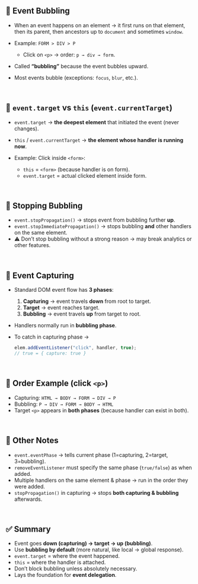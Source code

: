 

## 🔹 Event Bubbling

* When an event happens on an element → it first runs on that element, then its parent, then ancestors up to `document` and sometimes `window`.
* Example: `FORM > DIV > P`

  * Click on `<p>` → order: `p → div → form`.
* Called **“bubbling”** because the event bubbles upward.
* Most events bubble (exceptions: `focus`, `blur`, etc.).

<br>

## 🔹 `event.target` vs `this` (`event.currentTarget`)

* `event.target` → **the deepest element** that initiated the event (never changes).
* `this` / `event.currentTarget` → **the element whose handler is running now**.
* Example: Click inside `<form>`:

  * `this` = `<form>` (because handler is on form).
  * `event.target` = actual clicked element inside form.

<br>

## 🔹 Stopping Bubbling

* `event.stopPropagation()` → stops event from bubbling further **up**.
* `event.stopImmediatePropagation()` → stops bubbling **and** other handlers on the same element.
* ⚠️ Don’t stop bubbling without a strong reason → may break analytics or other features.

<br>

## 🔹 Event Capturing

* Standard DOM event flow has **3 phases**:

  1. **Capturing** → event travels **down** from root to target.
  2. **Target** → event reaches target.
  3. **Bubbling** → event travels **up** from target to root.
* Handlers normally run in **bubbling phase**.
* To catch in capturing phase →

  ```js
  elem.addEventListener("click", handler, true);
  // true = { capture: true }
  ```

<br>

## 🔹 Order Example (click `<p>`)

* Capturing: `HTML → BODY → FORM → DIV → P`
* Bubbling: `P → DIV → FORM → BODY → HTML`
* Target `<p>` appears in **both phases** (because handler can exist in both).

<br>

## 🔹 Other Notes

* `event.eventPhase` → tells current phase (1=capturing, 2=target, 3=bubbling).
* `removeEventListener` must specify the same phase (`true/false`) as when added.
* Multiple handlers on the same element & phase → run in the order they were added.
* `stopPropagation()` in capturing → stops **both capturing & bubbling** afterwards.

<br>

## ✅ Summary

* Event goes **down (capturing) → target → up (bubbling)**.
* Use **bubbling by default** (more natural, like local → global response).
* `event.target` = where the event happened.
* `this` = where the handler is attached.
* Don’t block bubbling unless absolutely necessary.
* Lays the foundation for **event delegation**.
